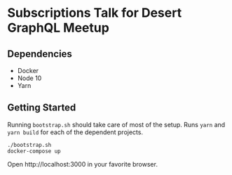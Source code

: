 # Subscriptions Talk for Desert GraphQL Meetup

## Dependencies
* Docker
* Node 10
* Yarn

## Getting Started

Running `bootstrap.sh` should take care of most of the setup.  Runs `yarn` and `yarn build` for each of the dependent projects.

```
./bootstrap.sh
docker-compose up
```

Open http://localhost:3000 in your favorite browser.

